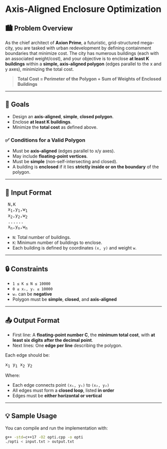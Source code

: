 # Axis-Aligned Enclosure Optimization

## 🏙️ Problem Overview

As the chief architect of **Axion Prime**, a futuristic, grid-structured mega-city, you are tasked with urban redevelopment by defining containment boundaries that minimize cost. The city has numerous buildings (each with an associated weight/cost), and your objective is to enclose **at least K buildings** within a **simple, axis-aligned polygon** (edges parallel to the x and y axes), minimizing the total cost.

> **Total Cost = Perimeter of the Polygon + Sum of Weights of Enclosed Buildings**

---

## 🎯 Goals

- Design an **axis-aligned**, **simple**, **closed polygon**.
- Enclose **at least K buildings**.
- Minimize the **total cost** as defined above.

### ✅ Conditions for a Valid Polygon

- Must be **axis-aligned** (edges parallel to x/y axes).
- May include **floating-point vertices**.
- Must be **simple** (non-self-intersecting and closed).
- A building is **enclosed** if it lies **strictly inside or on the boundary** of the polygon.

---

## 🧾 Input Format

<pre>
 N,K
 x<sub>1</sub>,y<sub>1</sub>,w<sub>1</sub>
 x<sub>2</sub>,y<sub>2</sub>,w<sub>2</sub>
 ......
 x<sub>n</sub>,y<sub>n</sub>,w<sub>n</sub>
</pre>

- `N`: Total number of buildings.
- `K`: Minimum number of buildings to enclose.
- Each building is defined by coordinates `(x, y)` and weight `w`.

---

## 🔒 Constraints

- `1 ≤ K ≤ N ≤ 10000`
- `0 ≤ xᵢ, yᵢ ≤ 10000`
- `wᵢ` can be **negative**
- Polygon must be **simple**, **closed**, and **axis-aligned**

---

## 📤 Output Format

- First line: A **floating-point number C**, the **minimum total cost**, with **at least six digits after the decimal point**.
- Next lines: One **edge per line** describing the polygon.

Each edge should be:

<pre>
x<sub>1</sub> y<sub>1</sub> x<sub>2</sub> y<sub>2</sub>
</pre>

Where:

- Each edge connects point `(x₁, y₁)` to `(x₂, y₂)`
- All edges must form a **closed loop**, listed **in order**
- Edges must be **either horizontal or vertical**

---

## 💡 Sample Usage

You can compile and run the implementation with:

```bash
g++ -std=c++17 -O2 opti.cpp -o opti
./opti < input.txt > output.txt
```
